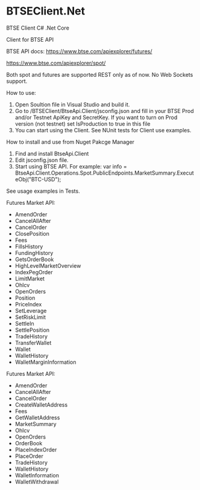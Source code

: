 # BTSEClient.Net
BTSE Client C# .Net Core

Client for BTSE API

BTSE API docs:
https://www.btse.com/apiexplorer/futures/

https://www.btse.com/apiexplorer/spot/

Both spot and futures are supported
REST only as of now. No Web Sockets support.

How to use: 

1. Open Soultion file in Visual Studio and build it.
2. Go to /BTSEClient/BtseApi.Client/jsconfig.json and fill in your BTSE Prod and/or Testnet ApiKey and SecretKey. If you want to turn on Prod version (not testnet) set IsProduction to true in this file
3. You can start using the Client. See NUnit tests for Client use examples.

How to install and use from Nuget Pakcge Manager
1. Find and install BtseApi.Client
2. Edit jsconfig.json file.
3. Start using BTSE API. For example: 
   var info = BtseApi.Client.Operations.Spot.PublicEndpoints.MarketSummary.ExecuteObj("BTC-USD");

See usage examples in Tests.

Futures Market API:

- AmendOrder
- CancelAllAfter
- CancelOrder
- ClosePosition
- Fees
- FillsHistory
- FundingHistory
- GetsOrderBook
- HighLevelMarketOverview
- IndexPegOrder
- LimitMarket
- Ohlcv
- OpenOrders
- Position
- PriceIndex
- SetLeverage
- SetRiskLimit
- SettleIn
- SettlePosition
- TradeHistory
- TransferWallet
- Wallet
- WalletHistory
- WalletMarginInformation

Futures Market API:
- AmendOrder
- CancelAllAfter
- CancelOrder
- CreateWalletAddress
- Fees
- GetWalletAddress
- MarketSummary
- Ohlcv
- OpenOrders
- OrderBook
- PlaceIndexOrder
- PlaceOrder
- TradeHistory
- WalletHistory
- WalletInformation
- WalletWithdrawal
